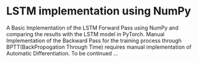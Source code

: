 # LSTM implementation using NumPy

A Basic Implementation of the LSTM Forward Pass using NumPy and comparing the results with the LSTM model in PyTorch.
Manual Implementation of the Backward Pass for the training process through BPTT(BackPropogation Through Time) requires manual implementation of Automatic Differentiation. To be continued ...
